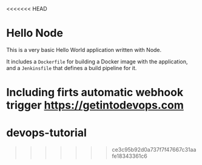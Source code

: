 <<<<<<< HEAD
# Hello Node
This is a very basic Hello World application written with Node.

It includes a `Dockerfile` for building a Docker image with the application, and a `Jenkinsfile` that defines a build pipeline for it.

Including firts automatic webhook trigger
https://getintodevops.com
=======
# devops-tutorial
>>>>>>> ce3c95b92d0a737f7f47667c31aafe18343361c6
